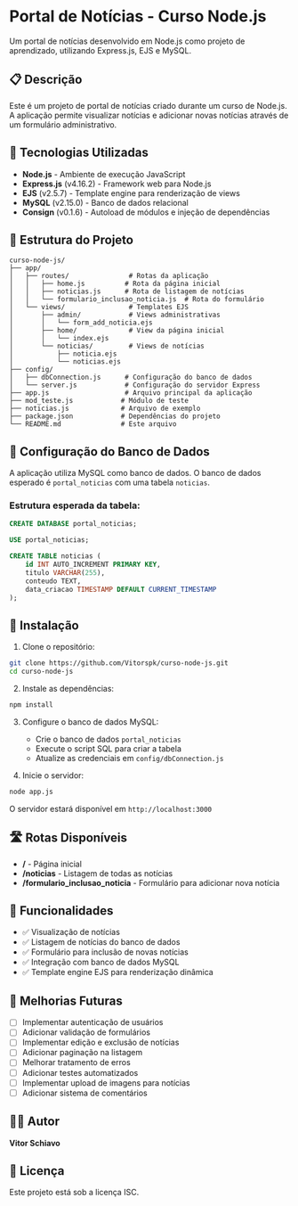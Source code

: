 # Portal de Notícias - Curso Node.js

Um portal de notícias desenvolvido em Node.js como projeto de aprendizado, utilizando Express.js, EJS e MySQL.

## 📋 Descrição

Este é um projeto de portal de notícias criado durante um curso de Node.js. A aplicação permite visualizar notícias e adicionar novas notícias através de um formulário administrativo.

## 🚀 Tecnologias Utilizadas

- **Node.js** - Ambiente de execução JavaScript
- **Express.js** (v4.16.2) - Framework web para Node.js
- **EJS** (v2.5.7) - Template engine para renderização de views
- **MySQL** (v2.15.0) - Banco de dados relacional
- **Consign** (v0.1.6) - Autoload de módulos e injeção de dependências

## 📁 Estrutura do Projeto

```
curso-node-js/
├── app/
│   ├── routes/               # Rotas da aplicação
│   │   ├── home.js          # Rota da página inicial
│   │   ├── noticias.js      # Rota de listagem de notícias
│   │   └── formulario_inclusao_noticia.js  # Rota do formulário
│   └── views/                # Templates EJS
│       ├── admin/            # Views administrativas
│       │   └── form_add_noticia.ejs
│       ├── home/             # View da página inicial
│       │   └── index.ejs
│       └── noticias/         # Views de notícias
│           ├── noticia.ejs
│           └── noticias.ejs
├── config/
│   ├── dbConnection.js      # Configuração do banco de dados
│   └── server.js            # Configuração do servidor Express
├── app.js                   # Arquivo principal da aplicação
├── mod_teste.js            # Módulo de teste
├── noticias.js             # Arquivo de exemplo
├── package.json            # Dependências do projeto
└── README.md               # Este arquivo
```

## 💾 Configuração do Banco de Dados

A aplicação utiliza MySQL como banco de dados. O banco de dados esperado é `portal_noticias` com uma tabela `noticias`.

### Estrutura esperada da tabela:

```sql
CREATE DATABASE portal_noticias;

USE portal_noticias;

CREATE TABLE noticias (
    id INT AUTO_INCREMENT PRIMARY KEY,
    titulo VARCHAR(255),
    conteudo TEXT,
    data_criacao TIMESTAMP DEFAULT CURRENT_TIMESTAMP
);
```

## 🔧 Instalação

1. Clone o repositório:
```bash
git clone https://github.com/Vitorspk/curso-node-js.git
cd curso-node-js
```

2. Instale as dependências:
```bash
npm install
```

3. Configure o banco de dados MySQL:
   - Crie o banco de dados `portal_noticias`
   - Execute o script SQL para criar a tabela
   - Atualize as credenciais em `config/dbConnection.js`

4. Inicie o servidor:
```bash
node app.js
```

O servidor estará disponível em `http://localhost:3000`

## 🛣️ Rotas Disponíveis

- **/** - Página inicial
- **/noticias** - Listagem de todas as notícias
- **/formulario_inclusao_noticia** - Formulário para adicionar nova notícia

## 📝 Funcionalidades

- ✅ Visualização de notícias
- ✅ Listagem de notícias do banco de dados
- ✅ Formulário para inclusão de novas notícias
- ✅ Integração com banco de dados MySQL
- ✅ Template engine EJS para renderização dinâmica

## 🚧 Melhorias Futuras

- [ ] Implementar autenticação de usuários
- [ ] Adicionar validação de formulários
- [ ] Implementar edição e exclusão de notícias
- [ ] Adicionar paginação na listagem
- [ ] Melhorar tratamento de erros
- [ ] Adicionar testes automatizados
- [ ] Implementar upload de imagens para notícias
- [ ] Adicionar sistema de comentários

## 👨‍💻 Autor

**Vitor Schiavo**

## 📄 Licença

Este projeto está sob a licença ISC.
